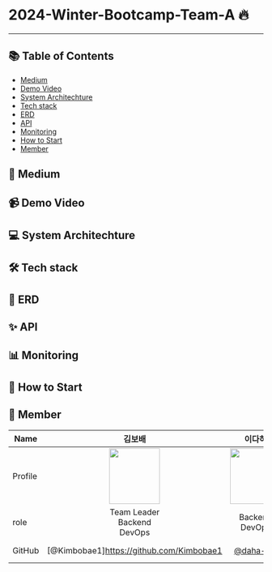 # 2024-Winter-Bootcamp-Team-A 🔥
---

## 📚 Table of Contents
- [Medium](#-Medium)
- [Demo Video](#-Demo-Video)
- [System Architechture](#-System-Architechture)
- [Tech stack](#-Tech-Stack)
- [ERD](#-ERD)
- [API](#-API)
- [Monitoring](#-Monitoring)
- [How to Start](#-How-to-Start)
- [Member](#-Member)

## 📑 Medium
## 📹 Demo Video

## 💻 System Architechture

## 🛠️ Tech stack

## 💾 ERD

## ✨ API

## 📊 Monitoring

## 🚀 How to Start
## 👥 Member

| Name    | <center>김보배</center>|<center>이다하</center> |<center>양현민</center> | <center>이현빈</center> | <center>송지우</center> | <center>이슬</center>
| ------- | --------------------------------------------- | ------------------------------------ | --------------------------------------------- | --------------------------------------- | --------------------------------------- | ------------------------------------ |
| Profile | <center> <img width="100px" height="110px" src="https://github.com/user-attachments/assets/c4b2de27-7104-4f48-a74d-9f42d03d0ac7" /> </center>|<center><img width="100px" height="110px" src="https://github.com/user-attachments/assets/ce51a4bb-9b91-41c0-ad09-19815609f3ba" /></center>|<center><img width="100px" height="110px" src="https://github.com/user-attachments/assets/ad8bf83d-19b2-4209-8208-22c0ebec2665" /></center>|<center><img width="100px" height="110px" src="https://github.com/user-attachments/assets/50d5df7b-bbc5-4b53-b75f-71a7d786f1d5" /></center>|<center><img width="100px" height="110px" src="https://github.com/user-attachments/assets/5ba4f21d-4a9f-4598-993f-d9483692507a" /></center>| <center><img width="100px" height="110px" src="https://github.com/user-attachments/assets/4f42b601-7fdc-4cd0-9df5-358e4bfed163" /></center>
| role    | <center>Team Leader<br>Backend<br> DevOps</center>   | <center>Backend<br> DevOps</center>    | <center>Backend<br> DevOps</center>  | <center>Frontend<br> UI/UX</center> | <center>Frontend<br> UI/UX</center> | <center>Backend<br> DevOps</center> 
GitHub | <center>[@Kimbobae1]https://github.com/Kimbobae1</center> | <center>[@daha-lee](https://github.com/daha-lee) </center>| <center>[@Yanghyunnmin](https://github.com/Yanghyunnmin) </center>| <center>[@leeHB-1007](https://github.com/leeHB-1007)</center> | <center>[@JiWoo12161](https://github.com/JiWoo1261))</center> | <center>[@Seul-github](https://github.com/Seul-github)</center>
